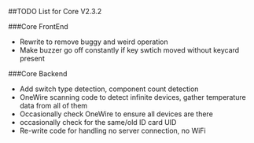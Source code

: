 ##TODO List for Core V2.3.2

###Core FrontEnd
* Rewrite to remove buggy and weird operation
* Make buzzer go off constantly if key swtich moved without keycard present

###Core Backend
* Add switch type detection, component count detection
* OneWire scanning code to detect infinite devices, gather temperature data from all of them
* Occasionally check OneWire to ensure all devices are there
* occasionally check for the same/old ID card UID
* Re-write code for handling no server connection, no WiFi
